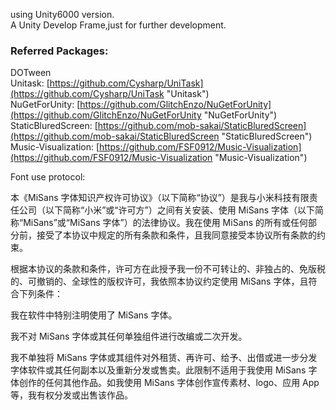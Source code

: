 using Unity6000 version.  
A Unity Develop Frame,just for further development.  
### Referred Packages:  
DOTween  
Unitask: [https://github.com/Cysharp/UniTask](https://github.com/Cysharp/UniTask "Unitask")  
NuGetForUnity: [https://github.com/GlitchEnzo/NuGetForUnity](https://github.com/GlitchEnzo/NuGetForUnity "NuGetForUnity")  
StaticBluredScreen: [https://github.com/mob-sakai/StaticBluredScreen](https://github.com/mob-sakai/StaticBluredScreen "StaticBluredScreen")  
Music-Visualization: [https://github.com/FSF0912/Music-Visualization](https://github.com/FSF0912/Music-Visualization "Music-Visualization")



Font use protocol:

本《MiSans 字体知识产权许可协议》（以下简称“协议”）是我与小米科技有限责任公司（以下简称“小米”或“许可方”）之间有关安装、使用 MiSans 字体（以下简称“MiSans”或“MiSans 字体”）的法律协议。我在使用 MiSans 的所有或任何部分前，接受了本协议中规定的所有条款和条件，且我同意接受本协议所有条款的约束。

根据本协议的条款和条件，许可方在此授予我一份不可转让的、非独占的、免版税的、可撤销的、全球性的版权许可，我依照本协议约定使用 MiSans 字体，且符合下列条件：

我在软件中特别注明使用了 MiSans 字体。

我不对 MiSans 字体或其任何单独组件进行改编或二次开发。

我不单独将 MiSans 字体或其组件对外租赁、再许可、给予、出借或进一步分发字体软件或其任何副本以及重新分发或售卖。此限制不适用于我使用 MiSans 字体创作的任何其他作品。如我使用 MiSans 字体创作宣传素材、logo、应用 App 等，我有权分发或出售该作品。
